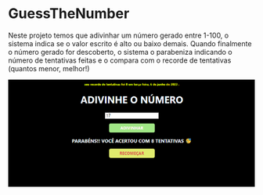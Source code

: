 # GuessTheNumber
Neste projeto temos que adivinhar um número gerado entre 1-100, o sistema indica se o valor escrito é alto ou baixo demais. 
Quando finalmente o número gerado for descoberto, o sistema o parabeniza indicando o número de tentativas feitas e o compara com o recorde de tentativas (quantos menor, melhor!) 

![IMG](imagee.PNG)
